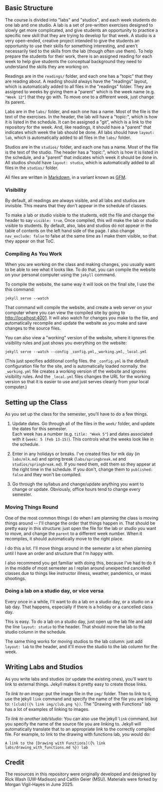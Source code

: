 ## Basic Structure

The course is divided into "labs" and "studios", and each week students do one lab and one studio. A lab is a set of
pre-written exercises designed to slowly get more complicated, and give students an opportunity to practice a specific
new skill that they are trying to develop for that week.  A studio is a very open-ended, creative project intended to
give the students an opportunity to use their skills for something interesting, and aren't necessarily tied to the
skills from the lab (though often use them).  To help prepare the students for their work, there is an assigned reading
for each week to help give students the conceptual background they need to understand the skills they are working on.

Readings are in the `readings/` folder, and each one has a "topic" that they are reading about.  A reading should always
have the "readings" layout, which is automatically added to all files in the "readings" folder.  They are assigned to
weeks by giving them a "parent" which is the week name (e.g. `"Week 12"`) that they go with. To move one to a different
week, just change its parent.

Labs are in the `labs/` folder, and each one has a name.  Most of the file is the text of the exercises.  In the header,
the lab will have a "topic:", which is how it is listed in the schedule. It can be assigned a "git", which is a link to
the repository for the week.  And, like readings, it should have a "parent" that indicates which week the lab should be
done.  All labs should have `layout: lab`, which is automatically added to all files in the `labs/` folder.

Studios are in the `studios/` folder, and each one has a name.  Most of the file is the text of the studio.  The header
has a "topic:", which is how it is listed in the schedule, and a "parent" that indicates which week it should be done
in. All studios should have `layout: studio`, which is automatically added to all files in the `studios/` folder.

All files are written in [Markdown](https://daringfireball.net/projects/markdown/syntax), in a variant known as 
[GFM](https://github.github.com/gfm/).

### Visibility

By default, all readings are always visible, and all labs and studios are invisible.  This means that they don't appear
in the schedule of classes.

To make a lab or studio visible to the students, edit the file and change the header to say `visible: true`. Once
compiled, this will make the lab or studio visible to students. By default, also, labs and studios do not appear in the
table of contents on the left hand side of the page.  I also change `nav_exclude: false` to false at the same time as I
make them visible, so that they appear on that ToC.

### Compiling As You Work

When you are working on the class and making changes, you usually want to be able to see what it looks like.  To do
that, you can compile the website on your personal computer using the `jekyll` command.

To compile the website, the same way it will look on the final site, I use the this command:

    jekyll serve --watch

That command will compile the website, and create a web server on your computer where you can view the compiled site by
going to <http://localhost:4001>. It will also watch for changes you make to the file, and automatically recompile and
update the website as you make and save changes to the source files.

You can also view a "working" version of the website, where it ignores the visibility rules and just shows you
everything on the website:

    jekyll serve --watch --config _config.yml,_working.yml,_local.yml

(This just specifies additional config files.  the `_config.yml` is the default configuration file for the site, and is
automatically loaded normally.  the `_working.yml` file creates a working version of the website and ignores visibility
rules.  And the `_local.yml` files changes the URL for the working version so that it is easier to use and just serves
cleanly from your local computer.)

## Setting up the Class

As you set up the class for the semester, you'll have to do a few things.

1. Update dates.  Go through all of the files in the `week/` folder, and update the dates for this semester.  
   Each week has a number (e.g. `title: "Week 5"`) and dates associated with it (`week: 5 (Feb 13-15)`).  This controls
   what the weeks look like in the schedule.

2. Enter in any holidays or breaks.  I've created files for mlk day (in `labs/mlk.md`) and spring break
   (`labs/springbreak.md` and `studios/springbreak.md`).  If you need them, edit them so they appear at the right time
   in the schedule. If you don't, change them to `published: false` and they won't be compiled.

3. Go through the syllabus and change/update anything you want to change or update.  Obviously, office hours tend to
   change every semester.


### Moving Things Round

One of the most common things I do when I am planning the class is moving things around -- I'll change the order that
things happen in.  That should be pretty easy in this structure: just open the file for the lab or studio you want to
move, and change the `parent` to a different week number.  When it recompiles, it should automatically move to the right
place.

I do this a lot.  I'll move things around in the semester a lot when planning until I have an order and structure that
I'm happy with.

I also recommend you get familiar with doing this, because I've had to do it in the middle of most semester as I replan
around unexpected cancelled classes due to things like instructor illness, weather, pandemics, or mass shootings.

### Doing a lab on a studio day, or vice versa

Every once in a while, I'll want to do a lab on a studio day, or a studio on a lab day.   That happens, especially if
there is a holiday or a cancelled class day.

This is easy.  To do a lab on a studio day, just open up the lab file and add the line `layout: studio` to the header.
That should move the lab to the studio column in the schedule.   

The same thing works for moving studios to the lab column: just add `layout: lab` to the header, and it'll move the
studio to the lab column for the week.

## Writing Labs and Studios

As you write labs and studios (or update the existing ones), you'll want to link to external things.   Jekyll makes it
pretty easy to create those links.

*To link to an image*: put the image file in the `img/` folder.  Then to link to it, use the jekyll `link` command and
specify the name of the file you are linking to: `![club]({% link img/club.png %})`.  The "Drawing with Functions" lab
has a lot of examples of linking to images.

*To link to another lab/studio*: You can also use the jekyll `link` command, but you specify the name of the source file
you are linking to.  Jekyll will automatically translate that to an appropriate link to the correctly compiled file.
For example, to link to the drawing with functions lab, you would do: 

    A link to the [Drawing with Functions]({% link labs/drawing_with_functions.md %}) lab

## Credit
The resources in this repository were originally developed and designed by Rick Wash (UW-Madison) and Caitlin Geier (MSU). Materials were forked by Morgan Vigil-Hayes in June 2025.

